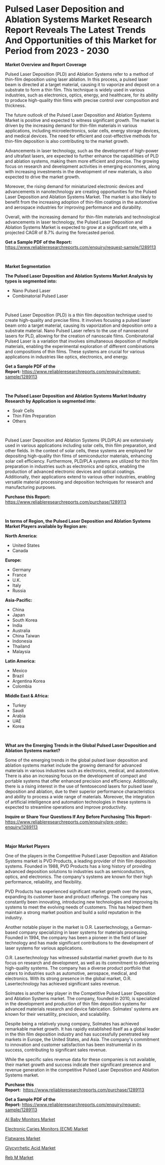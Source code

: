 <p><h1>Pulsed Laser Deposition and Ablation Systems Market Research Report Reveals The Latest Trends And Opportunities of this Market for Period from 2023 - 2030</h1></p><p><strong>Market Overview and Report Coverage</strong></p>
<p><p>Pulsed Laser Deposition (PLD) and Ablation Systems refer to a method of thin-film deposition using laser ablation. In this process, a pulsed laser beam is directed at a target material, causing it to vaporize and deposit on a substrate to form a thin film. This technique is widely used in various industries, such as electronics, optics, energy, and healthcare, for its ability to produce high-quality thin films with precise control over composition and thickness.</p><p>The future outlook of the Pulsed Laser Deposition and Ablation Systems Market is positive and expected to witness significant growth. The market is driven by the increasing demand for thin-film materials in various applications, including microelectronics, solar cells, energy storage devices, and medical devices. The need for efficient and cost-effective methods for thin-film deposition is also contributing to the market growth.</p><p>Advancements in laser technology, such as the development of high-power and ultrafast lasers, are expected to further enhance the capabilities of PLD and ablation systems, making them more efficient and precise. The growing focus on research and development activities in emerging economies, along with increasing investments in the development of new materials, is also expected to drive the market growth.</p><p>Moreover, the rising demand for miniaturized electronic devices and advancements in nanotechnology are creating opportunities for the Pulsed Laser Deposition and Ablation Systems Market. The market is also likely to benefit from the increasing adoption of thin-film coatings in the automotive and aerospace industries for improving performance and durability.</p><p>Overall, with the increasing demand for thin-film materials and technological advancements in laser technology, the Pulsed Laser Deposition and Ablation Systems Market is expected to grow at a significant rate, with a projected CAGR of 8.7% during the forecasted period.</p></p>
<p><strong>Get a Sample PDF of the Report:</strong> <a href="https://www.reliableresearchreports.com/enquiry/request-sample/1289113">https://www.reliableresearchreports.com/enquiry/request-sample/1289113</a></p>
<p>&nbsp;</p>
<p><strong>Market Segmentation</strong></p>
<p><strong>The Pulsed Laser Deposition and Ablation Systems Market Analysis by types is segmented into:</strong></p>
<p><ul><li>Nano Pulsed Laser</li><li>Combinatorial Pulsed Laser</li></ul></p>
<p>&nbsp;</p>
<p><p>Pulsed Laser Deposition (PLD) is a thin film deposition technique used to create high-quality and precise films. It involves focusing a pulsed laser beam onto a target material, causing its vaporization and deposition onto a substrate material. Nano Pulsed Laser refers to the use of nanosecond lasers for PLD, allowing for the creation of nanoscale films. Combinatorial Pulsed Laser is a variation that involves simultaneous deposition of multiple materials, enabling the experimental exploration of different combinations and compositions of thin films. These systems are crucial for various applications in industries like optics, electronics, and energy.</p></p>
<p><strong>Get a Sample PDF of the Report:</strong>&nbsp;<a href="https://www.reliableresearchreports.com/enquiry/request-sample/1289113">https://www.reliableresearchreports.com/enquiry/request-sample/1289113</a></p>
<p>&nbsp;</p>
<p><strong>The Pulsed Laser Deposition and Ablation Systems Market Industry Research by Application is segmented into:</strong></p>
<p><ul><li>Soalr Cells</li><li>Thin Film Preparation</li><li>Others</li></ul></p>
<p>&nbsp;</p>
<p><p>Pulsed Laser Deposition and Ablation Systems (PLD/PLA) are extensively used in various applications including solar cells, thin film preparation, and other fields. In the context of solar cells, these systems are employed for depositing high-quality thin films of semiconductor materials, enhancing solar cell efficiency. Furthermore, PLD/PLA systems are utilized for thin film preparation in industries such as electronics and optics, enabling the production of advanced electronic devices and optical coatings. Additionally, their applications extend to various other industries, enabling versatile material processing and deposition techniques for research and manufacturing purposes.</p></p>
<p><strong>Purchase this Report:</strong>&nbsp; <a href="https://www.reliableresearchreports.com/purchase/1289113">https://www.reliableresearchreports.com/purchase/1289113</a></p>
<p>&nbsp;</p>
<p><strong>In terms of Region, the Pulsed Laser Deposition and Ablation Systems Market Players available by Region are:</strong></p>
<p>
    <p> <strong> North America: </strong>
        <ul>
            <li>United States</li>
            <li>Canada</li>
        </ul>
        </p> 
    <p> <strong> Europe: </strong>
        <ul>
            <li>Germany</li>
            <li>France</li>
            <li>U.K.</li>
            <li>Italy</li>
            <li>Russia</li>
        </ul>
        </p> 
    <p> <strong> Asia-Pacific: </strong>
        <ul>
            <li>China</li>
            <li>Japan</li>
            <li>South Korea</li>
            <li>India</li>
            <li>Australia</li>
            <li>China Taiwan</li>
            <li>Indonesia</li>
            <li>Thailand</li>
            <li>Malaysia</li>
        </ul>
        </p> 
    <p> <strong> Latin America: </strong>
        <ul>
            <li>Mexico</li>
            <li>Brazil</li>
            <li>Argentina Korea</li>
            <li>Colombia</li>
        </ul>
        </p> 
    <p> <strong> Middle East & Africa: </strong>
        <ul>
            <li>Turkey</li>
            <li>Saudi</li>
            <li>Arabia</li>
            <li>UAE</li>
            <li>Korea</li>
        </ul>
    </p>
    </p>
<p>&nbsp;</p>
<p><strong>What are the Emerging Trends in the Global Pulsed Laser Deposition and Ablation Systems market?</strong></p>
<p><p>Some of the emerging trends in the global pulsed laser deposition and ablation systems market include the growing demand for advanced materials in various industries such as electronics, medical, and automotive. There is also an increasing focus on the development of compact and portable systems that offer enhanced precision and efficiency. Additionally, there is a rising interest in the use of femtosecond lasers for pulsed laser deposition and ablation, due to their superior performance characteristics and ability to process a wide range of materials. Moreover, the integration of artificial intelligence and automation technologies in these systems is expected to streamline operations and improve productivity.</p></p>
<p><strong>Inquire or Share Your Questions If Any Before Purchasing This Report</strong>- <a href="https://www.reliableresearchreports.com/enquiry/pre-order-enquiry/1289113">https://www.reliableresearchreports.com/enquiry/pre-order-enquiry/1289113</a></p>
<p>&nbsp;</p>
<p><strong>Major Market Players</strong></p>
<p><p>One of the players in the Competitive Pulsed Laser Deposition and Ablation Systems market is PVD Products, a leading provider of thin film deposition systems. Founded in 1988, PVD Products has a long history of providing advanced deposition solutions to industries such as semiconductors, optics, and electronics. The company's systems are known for their high performance, reliability, and flexibility.</p><p>PVD Products has experienced significant market growth over the years, expanding its customer base and product offerings. The company has constantly been innovating, introducing new technologies and improving its systems to meet the evolving needs of customers. This has helped them maintain a strong market position and build a solid reputation in the industry.</p><p>Another notable player in the market is O.R. Lasertechnology, a German-based company specializing in laser systems for materials processing. Founded in 1994, the company has been a pioneer in the field of laser technology and has made significant contributions to the development of laser systems for various applications.</p><p>O.R. Lasertechnology has witnessed substantial market growth due to its focus on research and development, as well as its commitment to delivering high-quality systems. The company has a diverse product portfolio that caters to industries such as automotive, aerospace, medical, and electronics. With its strong presence in the global market, O.R. Lasertechnology has achieved significant sales revenue.</p><p>Solmates is another key player in the Competitive Pulsed Laser Deposition and Ablation Systems market. The company, founded in 2010, is specialized in the development and production of thin film deposition systems for advanced materials research and device fabrication. Solmates' systems are known for their versatility, precision, and scalability.</p><p>Despite being a relatively young company, Solmates has achieved remarkable market growth. It has rapidly established itself as a global leader in the thin film deposition industry and has successfully penetrated key markets in Europe, the United States, and Asia. The company's commitment to innovation and customer satisfaction has been instrumental in its success, contributing to significant sales revenue.</p><p>While the specific sales revenue data for these companies is not available, their market growth and success indicate their significant presence and revenue generation in the competitive Pulsed Laser Deposition and Ablation Systems market.</p></p>
<p><strong>Purchase this Report:</strong>&nbsp;&nbsp;<a href="https://www.reliableresearchreports.com/purchase/1289113">https://www.reliableresearchreports.com/purchase/1289113</a></p>
<p></p>
<p><strong>Get a Sample PDF of the Report:</strong>&nbsp;<a href="https://www.reliableresearchreports.com/enquiry/request-sample/1289113">https://www.reliableresearchreports.com/enquiry/request-sample/1289113</a></p>
<p><p><a href="https://github.com/FassouRP/Market-Research-Report-List-1/blob/main/ai-baby-monitors-market.md">AI Baby Monitors Market</a></p><p><a href="https://github.com/rexevange/Market-Research-Report-List-1/blob/main/electronic-caries-monitors-ecm-market.md">Electronic Caries Monitors (ECM) Market</a></p><p><a href="https://www.linkedin.com/pulse/flatwares-market-challenges-opportunities-growth-drivers-soe8e/">Flatwares Market</a></p><p><a href="https://medium.com/@santo151299/decoding-glycyrrhetic-acid-market-metrics-market-share-trends-and-growth-patterns-54046b568ab0">Glycyrrhetic Acid Market</a></p><p><a href="https://medium.com/@sanju991215/reb-m-market-size-cagr-trends-2024-2030-005899f59821">Reb M Market</a></p></p>